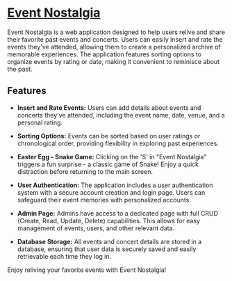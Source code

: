 # [Event Nostalgia](https://eventnostalgia.com)

Event Nostalgia is a web application designed to help users relive and share their favorite past events and concerts. Users can easily insert and rate the events they've attended, allowing them to create a personalized archive of memorable experiences. The application features sorting options to organize events by rating or date, making it convenient to reminisce about the past.

## Features

- **Insert and Rate Events:** Users can add details about events and concerts they've attended, including the event name, date, venue, and a personal rating.
  
- **Sorting Options:** Events can be sorted based on user ratings or chronological order, providing flexibility in exploring past experiences.
  
- **Easter Egg - Snake Game:** Clicking on the 'S' in "Event Nostalgia" triggers a fun surprise - a classic game of Snake! Enjoy a quick distraction before returning to the main screen.
  
- **User Authentication:** The application includes a user authentication system with a secure account creation and login page. Users can safeguard their event memories with personalized accounts.
  
- **Admin Page:** Admins have access to a dedicated page with full CRUD (Create, Read, Update, Delete) capabilities. This allows for easy management of events, users, and other relevant data.
  
- **Database Storage:** All events and concert details are stored in a database, ensuring that user data is securely saved and easily retrievable each time they log in.

Enjoy reliving your favorite events with Event Nostalgia!
